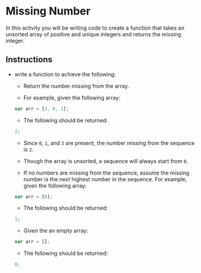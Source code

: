 # Missing Number

In this activity you will be writing code to create a function that takes an unsorted array of positive and unique integers and returns the missing integer.

## Instructions

- write a function to achieve the following:

  - Return the number missing from the array.

  - For example, given the following array:

  ```js
  var arr = [3, 0, 1];
  ```

  - The following should be returned:

  ```js
  2;
  ```

  - Since `0`, `1`, and `3` are present, the number missing from the sequence is `2`.

  - Though the array is unsorted, a sequence will always start from `0`.

  - If no numbers are missing from the sequence, assume the missing number is the next highest number in the sequence. For example, given the following array:

  ```js
  var arr = [0];
  ```

  - The following should be returned:

  ```js
  1;
  ```

  - Given the an empty array:

  ```js
  var arr = [];
  ```

  - The following should be returned:

  ```js
  0;
  ```
